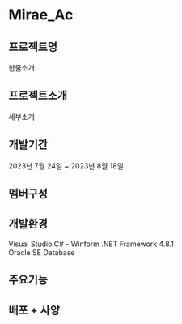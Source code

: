 # Mirae_Ac

## 프로젝트명
한줄소개

## 프로젝트소개
세부소개

## 개발기간
2023년 7월 24일 ~ 2023년 8월 18일

## 멤버구성


## 개발환경
Visual Studio C# - Winform .NET Framework 4.8.1 <br/>
Oracle SE Database

## 주요기능

## 배포 + 사양
